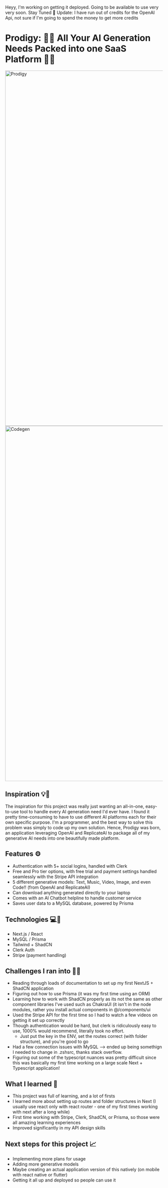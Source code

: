 Heyy, I'm working on getting it deployed. Going to be available to use very very soon. Stay Tuned 👀
Update: I have run out of credits for the OpenAI Api, not sure if I'm going to spend the money to get more credits

# Prodigy: 🎵🌟 All Your AI Generation Needs Packed into one SaaS Platform 🎨🔥

<img width="1136" alt="Prodigy" src="https://github.com/Akshat-shah05/Prodigy/assets/133422818/74d251dc-06aa-4e24-9602-010e0d45dd57">
<img width="1136" alt="Codegen" src="https://github.com/Akshat-shah05/Prodigy/codegen.png">

## Inspiration 💡💭
The inspiration for this project was really just wanting an all-in-one, easy-to-use tool to handle every AI generation need I'd ever have. I found it pretty time-consuming to have to use different AI platforms each for their own specific purpose. I'm a programmer, and the best way to solve this problem was simply to code up my own solution. Hence, Prodigy was born, an application leveraging OpenAI and ReplicateAI to package all of my generative AI needs into one beautifully made platform. 

## Features ⚙️
- Authentication with 5+ social logins, handled with Clerk
- Free and Pro tier options, with free trial and payment settings handled seamlessly with the Stripe API integration
- 5 different generative models: Text, Music, Video, Image, and even Code!! (from OpenAI and ReplicateAI)
- Can download anything generated directly to your laptop
- Comes with an AI Chatbot helpline to handle customer service
- Saves user data to a MySQL database, powered by Prisma

## Technologies 💻🔐
- Next.js / React
- MySQL / Prisma
- Tailwind + ShadCN
- Clerk Auth
- Stripe (payment handling)

## Challenges I ran into 💪🤔
- Reading through loads of documentation to set up my first NextJS + ShadCN application
- Figuring out how to use Prisma (it was my first time using an ORM)
- Learning how to work with ShadCN properly as its not the same as other component libraries I've used such as ChakraUI (it isn't in the node modules, rather you install actual components in @/components/ui
- Used the Stripe API for the first time so I had to watch a few videos on getting it set up correctly
- Though authentication would be hard, but clerk is ridiculously easy to use, 1000% would recommend, literally took no effort.
  - Just put the key in the ENV, set the routes correct (with folder structure), and you're good to go
- Had a few connection issues with MySQL --> ended up being somethign I needed to change in .zshsrc, thanks stack overflow.
- Figuring out some of the typescript nuances was pretty difficult since this was basically my first time working on a large scale Next + Typescript application!

## What I learned 🧠
- This project was full of learning, and a lot of firsts
- I learned more about setting up routes and folder structures in Next (I usually use react only with react router - one of my first times working with next after a long while)
- First time working with Stripe, Clerk, ShadCN, or Prisma, so those were all amazing learning experiences
- Improved significantly in my API design skills

## Next steps for this project 📈
- Implementing more plans for usage
- Adding more generative models
- Maybe creating an actual application version of this natively (on mobile with react native or flutter)
- Getting it all up and deployed so people can use it

